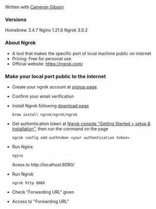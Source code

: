 Written with [Cameron Gibson](https://github.com/cgcamcam) 

### Versions
Homebrew 3.4.7
Nginx 1.21.6
Ngrok 3.0.2

### About Ngrok
- A tool that makes the specific port of local machine public on internet
- Pricing: Free for personal use
- Official website: https://ngrok.com/

### Make your local port public to the internet 

- Create your ngrok account at [signup page](https://dashboard.ngrok.com/signup).
- Confirm your email verification
- Install Ngrok following [download page](https://ngrok.com/download)
   ```shell
   brew install ngrok/ngrok/ngrok
   ```

- Get authentication token at [Ngrok console "Getting Started > setup & installation"](https://dashboard.ngrok.com/get-started/setup), then run the command on the page

   ```shell
   ngrok config add-authtoken <your authentication token>
   ```
- Run Nginx
   ```shell
   nginx
   ```
      
   Acess to http://localhost:8080/
   

- Run Ngrok
   ```shell
   ngrok http 8080
   ```
- Check "Forwarding URL" given
- Access to "Forwarding URL"